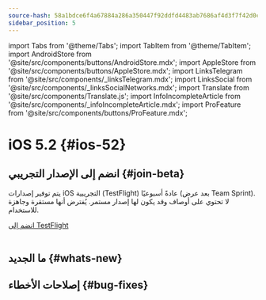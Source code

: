 ```yaml
---
source-hash: 58a1bdce6f4a67884a286a350447f92ddfd4483ab7686af4d3f7f42d0cf02a69
sidebar_position: 5
---
```

import Tabs from '@theme/Tabs';
import TabItem from '@theme/TabItem';
import AndroidStore from '@site/src/components/buttons/AndroidStore.mdx';
import AppleStore from '@site/src/components/buttons/AppleStore.mdx';
import LinksTelegram from '@site/src/components/_linksTelegram.mdx';
import LinksSocial from '@site/src/components/_linksSocialNetworks.mdx';
import Translate from '@site/src/components/Translate.js';
import InfoIncompleteArticle from '@site/src/components/_infoIncompleteArticle.mdx';
import ProFeature from '@site/src/components/buttons/ProFeature.mdx';


# iOS 5.2 {#ios-52}

## انضم إلى الإصدار التجريبي {#join-beta}

يتم توفير إصدارات iOS التجريبية (TestFlight) عادةً أسبوعيًا (بعد عرض Team Sprint). لا تحتوي على أوصاف وقد يكون لها إصدار مستمر. يُفترض أنها مستقرة وجاهزة للاستخدام.

<div>
  <a class="button button--active" href="https://testflight.apple.com/join/7poGNCKy">انضم إلى TestFlight</a>
</div>

<br/>


## ما الجديد {#whats-new}




## إصلاحات الأخطاء {#bug-fixes}